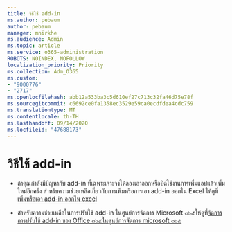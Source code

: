 ```yaml
---
title: วิธีใช้ add-in
ms.author: pebaum
author: pebaum
manager: mnirkhe
ms.audience: Admin
ms.topic: article
ms.service: o365-administration
ROBOTS: NOINDEX, NOFOLLOW
localization_priority: Priority
ms.collection: Adm_O365
ms.custom:
- "9000776"
- "2717"
ms.openlocfilehash: abb12a533ba3c5d610ef27c713c32fa46d75e78f
ms.sourcegitcommit: c6692ce0fa1358ec3529e59ca0ecdfdea4cdc759
ms.translationtype: MT
ms.contentlocale: th-TH
ms.lasthandoff: 09/14/2020
ms.locfileid: "47688173"
---
```

# <a name="add-in-help"></a>วิธีใช้ add-in

- ถ้าคุณกำลังมีปัญหากับ add-in ที่เฉพาะเจาะจงให้ลองเอาออกหรือปิดใช้งานการเพิ่มแอปแล้วเพิ่มใหม่อีกครั้ง สำหรับความช่วยเหลือเกี่ยวกับการเพิ่มหรือการเอา add-in ออกใน Excel ให้ดูที่[เพิ่มหรือเอา add-in ออกใน excel](https://support.office.com/client/0af570c4-5cf3-4fa9-9b88-403625a0b460)

- สำหรับความช่วยเหลือในการปรับใช้ add-in ในศูนย์การจัดการ Microsoft ๓๖๕ให้ดูที่[จัดการการปรับใช้ add-in ของ Office ๓๖๕ในศูนย์การจัดการ microsoft ๓๖๕](https://docs.microsoft.com/microsoft-365/admin/manage/manage-deployment-of-add-ins)
